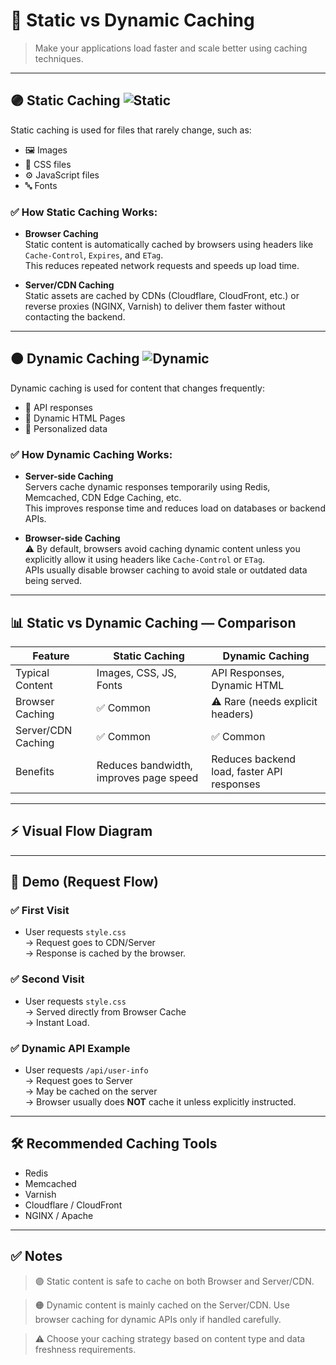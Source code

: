 # 🚀 Static vs Dynamic Caching

> Make your applications load faster and scale better using caching techniques.

---

## 🟣 Static Caching ![Static](https://img.shields.io/badge/type-static-blue)

Static caching is used for files that rarely change, such as:

- 🖼️ Images
- 🎨 CSS files
- ⚙️ JavaScript files
- 🔤 Fonts

### ✅ How Static Caching Works:

- **Browser Caching**  
  Static content is automatically cached by browsers using headers like `Cache-Control`, `Expires`, and `ETag`.  
  This reduces repeated network requests and speeds up load time.

- **Server/CDN Caching**  
  Static assets are cached by CDNs (Cloudflare, CloudFront, etc.) or reverse proxies (NGINX, Varnish) to deliver them faster without contacting the backend.

---

## 🟠 Dynamic Caching ![Dynamic](https://img.shields.io/badge/type-dynamic-yellow)

Dynamic caching is used for content that changes frequently:

- 💬 API responses
- 📝 Dynamic HTML Pages
- 👥 Personalized data

### ✅ How Dynamic Caching Works:

- **Server-side Caching**  
  Servers cache dynamic responses temporarily using Redis, Memcached, CDN Edge Caching, etc.  
  This improves response time and reduces load on databases or backend APIs.

- **Browser-side Caching**  
  ⚠️ By default, browsers avoid caching dynamic content unless you explicitly allow it using headers like `Cache-Control` or `ETag`.  
  APIs usually disable browser caching to avoid stale or outdated data being served.

---

## 📊 Static vs Dynamic Caching — Comparison

| Feature | Static Caching | Dynamic Caching |
|---------|----------------|-----------------|
| Typical Content | Images, CSS, JS, Fonts | API Responses, Dynamic HTML |
| Browser Caching | ✅ Common | ⚠️ Rare (needs explicit headers) |
| Server/CDN Caching | ✅ Common | ✅ Common |
| Benefits | Reduces bandwidth, improves page speed | Reduces backend load, faster API responses |

---

## ⚡ Visual Flow Diagram



---

## 🎯 Demo (Request Flow)

### ✅ First Visit
- User requests `style.css`  
    → Request goes to CDN/Server  
    → Response is cached by the browser.

### ✅ Second Visit
- User requests `style.css`  
    → Served directly from Browser Cache  
    → Instant Load.

### ✅ Dynamic API Example
- User requests `/api/user-info`  
    → Request goes to Server  
    → May be cached on the server  
    → Browser usually does **NOT** cache it unless explicitly instructed.

---

## 🛠️ Recommended Caching Tools

- Redis
- Memcached
- Varnish
- Cloudflare / CloudFront
- NGINX / Apache

---

## ✅ Notes

> 🟣 Static content is safe to cache on both Browser and Server/CDN.

> 🟠 Dynamic content is mainly cached on the Server/CDN. Use browser caching for dynamic APIs only if handled carefully.

> ⚠️ Choose your caching strategy based on content type and data freshness requirements.

